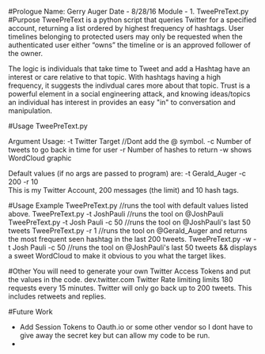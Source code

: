 #Prologue 
Name: Gerry Auger
Date - 8/28/16
Module - 1. TweePreText.py
#Purpose
TweePreText is a python script that queries Twitter for a specified account, returning a list ordered by highest frequency of hashtags.
User timelines belonging to protected users may only be requested when the authenticated user either “owns” the timeline or is an approved follower of the owner.

The logic is individuals that take time to Tweet and add a Hashtag have an interest or care relative to that topic. With hashtags having a high frequency, it suggests the indivdual cares more about that topic. Trust is a powerful element in a social engineering attack, and knowing ideas/topics an individual has interest in provides an easy "in" to conversation and manipulation.

#Usage 
TweePreText.py 

Argument Usage: 
-t Twitter Target //Dont add the @ symbol.
-c Number of tweets to go back in time for user
-r Number of hashes to return
-w shows WordCloud graphic

Default values (if no args are passed to program) are: -t  Gerald_Auger  -c  200  -r 10  
This is my Twitter Account, 200 messages (the limit) and 10 hash tags.

#Usage Example
TweePreText.py //runs the tool with default values listed above.
TweePreText.py -t JoshPauli    //runs the tool on @JoshPauli
TweePreText.py -t Josh Pauli -c 50 //runs the tool on @JoshPauli's last 50 tweets
TweePreText.py -r 1 //runs the tool on @Gerald_Auger and returns the most frequent seen hashtag in the last 200 tweets.
TweePreText.py -w -t Josh Pauli -c 50 //runs the tool on @JoshPauli's last 50 tweets && displays a sweet WordCloud to make it obvious to you what the target likes.

#Other
You will need to generate your own Twitter Access Tokens and put the values in the code.
dev.twitter.com
Twitter Rate limiting limits 180 requests every 15 minutes.
Twitter will only go back up to 200 tweets. This includes retweets and replies.


#Future Work
- Add Session Tokens to Oauth.io or some other vendor so I dont have to give away the secret key but can allow my code to be run.
- 
